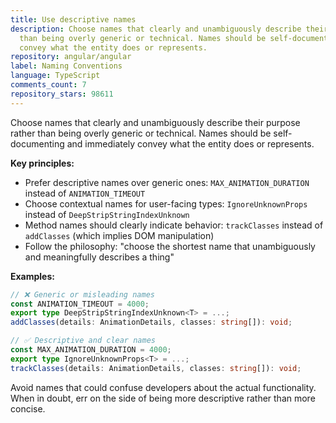 ```yaml
---
title: Use descriptive names
description: Choose names that clearly and unambiguously describe their purpose rather
  than being overly generic or technical. Names should be self-documenting and immediately
  convey what the entity does or represents.
repository: angular/angular
label: Naming Conventions
language: TypeScript
comments_count: 7
repository_stars: 98611
---
```


Choose names that clearly and unambiguously describe their purpose rather than being overly generic or technical. Names should be self-documenting and immediately convey what the entity does or represents.

**Key principles:**
- Prefer descriptive names over generic ones: `MAX_ANIMATION_DURATION` instead of `ANIMATION_TIMEOUT`
- Choose contextual names for user-facing types: `IgnoreUnknownProps` instead of `DeepStripStringIndexUnknown`
- Method names should clearly indicate behavior: `trackClasses` instead of `addClasses` (which implies DOM manipulation)
- Follow the philosophy: "choose the shortest name that unambiguously and meaningfully describes a thing"

**Examples:**
```typescript
// ❌ Generic or misleading names
const ANIMATION_TIMEOUT = 4000;
export type DeepStripStringIndexUnknown<T> = ...;
addClasses(details: AnimationDetails, classes: string[]): void;

// ✅ Descriptive and clear names  
const MAX_ANIMATION_DURATION = 4000;
export type IgnoreUnknownProps<T> = ...;
trackClasses(details: AnimationDetails, classes: string[]): void;
```

Avoid names that could confuse developers about the actual functionality. When in doubt, err on the side of being more descriptive rather than more concise.